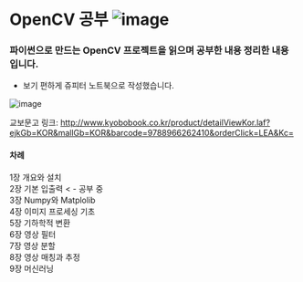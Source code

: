 # OpenCV 공부  ![image](https://user-images.githubusercontent.com/57121112/122679293-3df4ac00-d225-11eb-84b2-a78e8afab109.png)

### **파이썬으로 만드는 OpenCV 프로젝트**을 읽으며 공부한 내용 정리한 내용입니다.
- 보기 편하게 쥬피터 노트북으로 작성했습니다.

![image](https://user-images.githubusercontent.com/57121112/122675620-3200ee00-d215-11eb-8e3a-3d767fb3dc16.png)

교보문고 링크: http://www.kyobobook.co.kr/product/detailViewKor.laf?ejkGb=KOR&mallGb=KOR&barcode=9788966262410&orderClick=LEA&Kc=  


#### **차례**  
1장 개요와 설치  
2장 기본 입출력                         < - 공부 중  
3장 Numpy와 Matplolib  
4장 이미지 프로세싱 기초  
5장 기하학적 변환  
6장 영상 필터  
7장 영상 분할  
8장 영상 매칭과 추정  
9장 머신러닝  
